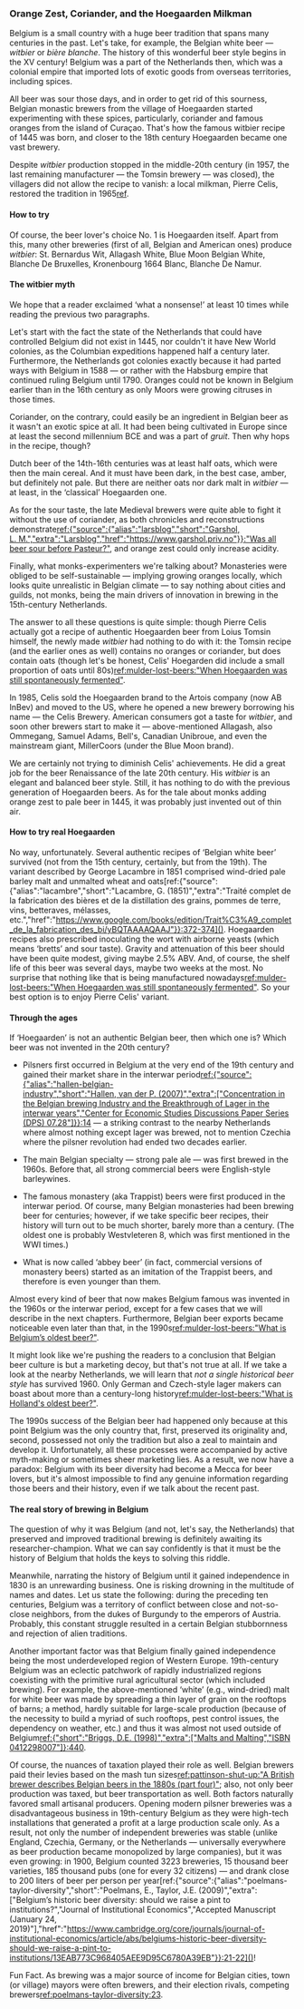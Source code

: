 ### Orange Zest, Coriander, and the Hoegaarden Milkman

Belgium is a small country with a huge beer tradition that spans many centuries in the past. Let's take, for example, the Belgian white beer — *witbier* or *bière blanche*. The history of this wonderful beer style begins in the XV century! Belgium was a part of the Netherlands then, which was a colonial empire that imported lots of exotic goods from overseas territories, including spices.

All beer was sour those days, and in order to get rid of this sourness, Belgian monastic brewers from the village of Hoegaarden started experimenting with these spices, particularly, coriander and famous oranges from the island of Curaçao. That's how the famous witbier recipe of 1445 was born, and closer to the 18th century Hoegaarden became one vast brewery.

Despite *witbier* production stopped in the middle-20th century (in 1957, the last remaining manufacturer — the Tomsin brewery — was closed), the villagers did not allow the recipe to vanish: a local milkman, Pierre Celis, restored the tradition in 1965[ref](http://web.archive.org/web/20211110232136/https://hoegaarden.com/the-history/).

#### How to try

Of course, the beer lover's choice No. 1 is Hoegaarden itself. Apart from this, many other breweries (first of all, Belgian and American ones) produce *witbier*: St. Bernardus Wit, Allagash White, Blue Moon Belgian White, Blanche De Bruxelles, Kronenbourg 1664 Blanc, Blanche De Namur.

#### The witbier myth

We hope that a reader exclaimed ‘what a nonsense!’ at least 10 times while reading the previous two paragraphs.

Let's start with the fact the state of the Netherlands that could have controlled Belgium did not exist in 1445, nor couldn't it have New World colonies, as the Columbian expeditions happened half a century later. Furthermore, the Netherlands got colonies exactly because it had parted ways with Belgium in 1588 — or rather with the Habsburg empire that continued ruling Belgium until 1790. Oranges could not be known in Belgium earlier than in the 16th century as only Moors were growing citruses in those times.

Coriander, on the contrary, could easily be an ingredient in Belgian beer as it wasn't an exotic spice at all. It had been being cultivated in Europe since at least the second millennium BCE and was a part of *gruit*. Then why hops in the recipe, though?

Dutch beer of the 14th-16th centuries was at least half oats, which were then the main cereal. And it must have been dark, in the best case, amber, but definitely not pale. But there are neither oats nor dark malt in *witbier* — at least, in the ‘classical’ Hoegaarden one.

As for the sour taste, the late Medieval brewers were quite able to fight it without the use of coriander, as both chronicles and reconstructions demonstrate[ref:{"source":{"alias":"larsblog","short":"Garshol, L. M.","extra":"Larsblog","href":"https://www.garshol.priv.no"}}:"Was all beer sour before Pasteur?"](https://www.garshol.priv.no/blog/306.html), and orange zest could only increase acidity. 

Finally, what monks-experimenters we're talking about? Monasteries were obliged to be self-sustainable — implying growing oranges locally, which looks quite unrealistic in Belgian climate — to say nothing about cities and guilds, not monks, being the main drivers of innovation in brewing in the 15th-century Netherlands.

The answer to all these questions is quite simple: though Pierre Celis actually got a recipe of authentic Hoegaarden beer from Loius Tomsin himself, the newly made *witbier* had nothing to do with it: the Tomsin recipe (and the earlier ones as well) contains no oranges or coriander, but does contain oats (though let's be honest, Celis' Hoegarden did include a small proportion of oats until 80s)[ref:mulder-lost-beers:"When Hoegaarden was still spontaneously fermented"](https://lostbeers.com/when-hoegaarden-was-still-spontaneously-fermented/).

In 1985, Celis sold the Hoegaarden brand to the Artois company (now AB InBev) and moved to the US, where he opened a new brewery borrowing his name — the Celis Brewery. American consumers got a taste for *witbier*, and soon other brewers start to make it — above-mentioned Allagash, also Ommegang, Samuel Adams, Bell's, Canadian Unibroue, and even the mainstream giant, MillerCoors (under the Blue Moon brand).

We are certainly not trying to diminish Celis' achievements. He did a great job for the beer Renaissance of the late 20th century. His *witbier* is an elegant and balanced beer style. Still, it has nothing to do with the previous generation of Hoegaarden beers. As for the tale about monks adding orange zest to pale beer in 1445, it was probably just invented out of thin air.

#### How to try real Hoegaarden

No way, unfortunately. Several authentic recipes of ‘Belgian white beer’ survived (not from the 15th century, certainly, but from the 19th). The variant described by George Lacambre in 1851 comprised wind-dried pale barley malt and unmalted wheat and oats[ref:{"source":{"alias":"lacambre","short":"Lacambre, G. (1851)","extra":"Traité complet de la fabrication des bières et de la distillation des grains, pommes de terre, vins, betteraves, mélasses, etc.","href":"https://www.google.com/books/edition/Trait%C3%A9_complet_de_la_fabrication_des_bi/yBQTAAAAQAAJ"}}:372-374](). Hoegaarden recipes also prescribed inoculating the wort with airborne yeasts (which means ‘bretts’ and sour taste). Gravity and attenuation of this beer should have been quite modest, giving maybe 2.5% ABV. And, of course, the shelf life of this beer was several days, maybe two weeks at the most. No surprise that nothing like that is being manufactured nowadays[ref:mulder-lost-beers:"When Hoegaarden was still spontaneously fermented"](https://lostbeers.com/when-hoegaarden-was-still-spontaneously-fermented/). So your best option is to enjoy Pierre Celis' variant.

#### Through the ages

If ‘Hoegaarden’ is not an authentic Belgian beer, then which one is? Which beer was not invented in the 20th century?

  * Pilsners first occurred in Belgium at the very end of the 19th century and gained their market share in the interwar period[ref:{"source":{"alias":"hallen-belgian-industry","short":"Hallen, van der P. (2007)","extra":["Concentration in the Belgian brewing Industry and the Breakthrough of Lager in the interwar years","Center for Economic Studies Discussions Paper Series (DPS) 07.28"]}}:14]() — a striking contrast to the nearby Netherlands where almost nothing except lager was brewed, not to mention Czechia where the pilsner revolution had ended two decades earlier.

  * The main Belgian specialty — strong pale ale — was first brewed in the 1960s. Before that, all strong commercial beers were English-style barleywines.

  * The famous monastery (aka Trappist) beers were first produced in the interwar period. Of course, many Belgian monasteries had been brewing beer for centuries; however, if we take specific beer recipes, their history will turn out to be much shorter, barely more than a century. (The oldest one is probably Westvleteren 8, which was first mentioned in the WWI times.)

  * What is now called ‘abbey beer’ (in fact, commercial versions of monastery beers) started as an imitation of the Trappist beers, and therefore is even younger than them.

Almost every kind of beer that now makes Belgium famous was invented in the 1960s or the interwar period, except for a few cases that we will describe in the next chapters. Furthermore, Belgian beer exports became noticeable even later than that, in the 1990s[ref:mulder-lost-beers:"What is Belgium’s oldest beer?"](https://lostbeers.com/what-is-belgiums-oldest-beer/).

It might look like we're pushing the readers to a conclusion that Belgian beer culture is but a marketing decoy, but that's not true at all. If we take a look at the nearby Netherlands, we will learn that *not a single historical beer style* has survived 1960. Only German and Czech-style lager makers can boast about more than a century-long history[ref:mulder-lost-beers:"What is Holland's oldest beer?"](https://lostbeers.com/what-is-hollands-oldest-beer/).

The 1990s success of the Belgian beer had happened only because at this point Belgium was the only country that, first, preserved its originality and, second, possessed not only the tradition but also a zeal to maintain and develop it. Unfortunately, all these processes were accompanied by active myth-making or sometimes sheer marketing lies. As a result, we now have a paradox: Belgium with its beer diversity had become a Mecca for beer lovers, but it's almost impossible to find any genuine information regarding those beers and their history, even if we talk about the recent past.

#### The real story of brewing in Belgium

The question of why it was Belgium (and not, let's say, the Netherlands) that preserved and improved traditional brewing is definitely awaiting its researcher-champion. What we can say confidently is that it must be the history of Belgium that holds the keys to solving this riddle.

Meanwhile, narrating the history of Belgium until it gained independence in 1830 is an unrewarding business. One is risking drowning in the multitude of names and dates. Let us state the following: during the preceding ten centuries, Belgium was a territory of conflict between close and not-so-close neighbors, from the dukes of Burgundy to the emperors of Austria. Probably, this constant struggle resulted in a certain Belgian stubbornness and rejection of alien traditions.

Another important factor was that Belgium finally gained independence being the most underdeveloped region of Western Europe. 19th-century Belgium was an eclectic patchwork of rapidly industrialized regions coexisting with the primitive rural agricultural sector (which included brewing). For example, the above-mentioned ‘white’ (e.g., wind-dried) malt for white beer was made by spreading a thin layer of grain on the rooftops of barns; a method, hardly suitable for large-scale production (because of the necessity to build a myriad of such rooftops, pest control issues, the dependency on weather, etc.) and thus it was almost not used outside of Belgium[ref:{"short":"Briggs, D.E. (1998)","extra":["Malts and Malting","ISBN 0412298007"]}:440](https://books.google.ru/books?id=s9tf70Wk3bYC).

Of course, the nuances of taxation played their role as well. Belgian brewers paid their levies based on the mash tun sizes[ref:pattinson-shut-up:"A British brewer describes Belgian beers in the 1880s (part four)"](https://barclayperkins.blogspot.com/2020/01/a-british-brewer-describes-belgian_31.html); also, not only beer production was taxed, but beer transportation as well. Both factors naturally favored small artisanal producers. Opening modern pilsner breweries was a disadvantageous business in 19th-century Belgium as they were high-tech installations that generated a profit at a large production scale only. As a result, not only the number of independent breweries was stable (unlike England, Czechia, Germany, or the Netherlands — universally everywhere as beer production became monopolized by large companies), but it was even growing: in 1900, Belgium counted 3223 breweries, 15 thousand beer varieties, 185 thousand pubs (one for every 32 citizens) — and drank close to 200 liters of beer per person per year[ref:{"source":{"alias":"poelmans-taylor-diversity","short":"Poelmans, E., Taylor, J.E. (2009)","extra":\["Belgium’s historic beer diversity: should we raise a pint to institutions?","Journal of Institutional Economics","Accepted Manuscript (January 24, 2019)"\],"href":"https://www.cambridge.org/core/journals/journal-of-institutional-economics/article/abs/belgiums-historic-beer-diversity-should-we-raise-a-pint-to-institutions/13EAB773C968405AEE9D95C6780A39EB"}}:21-22]()!

Fun Fact. As brewing was a major source of income for Belgian cities, town (or village) mayors were often brewers, and their election rivals, competing brewers[ref:poelmans-taylor-diversity:23]().